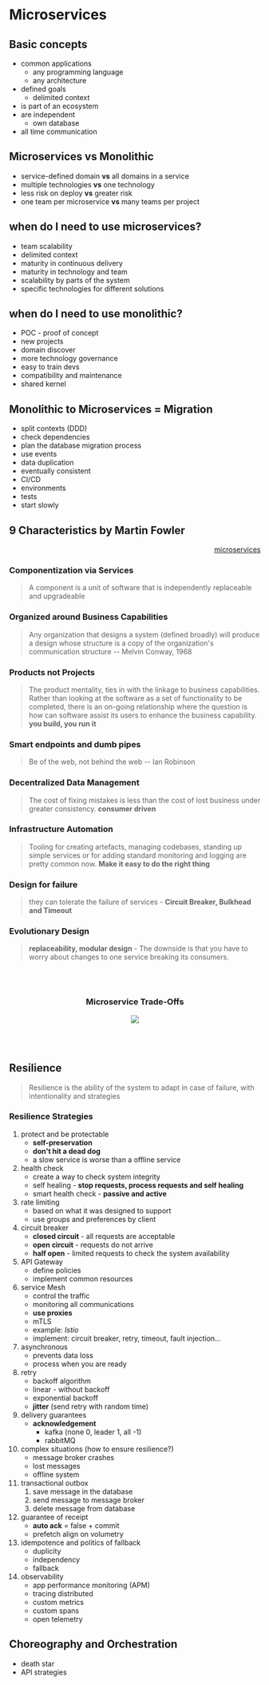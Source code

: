 # Microservices

## Basic concepts
- common applications
    - any programming language
    - any architecture
- defined goals
    - delimited context
- is part of an ecosystem
- are independent
    - own database 
- all time communication

## Microservices **vs** Monolithic
- service-defined domain **vs** all domains in a service
- multiple technologies **vs** one technology
- less risk on deploy **vs** greater risk
- one team per microservice **vs** many teams per project

## when do I need to use microservices?
- team scalability
- delimited context
- maturity in continuous delivery
- maturity in technology and team
- scalability by parts of the system
- specific technologies for different solutions

## when do I need to use monolithic?
- POC - proof of concept
- new projects
- domain discover
- more technology governance
- easy to train devs
- compatibility and maintenance
- shared kernel

## Monolithic to Microservices = Migration
- split contexts (DDD)
- check dependencies
- plan the database migration process
- use events
- data duplication
- eventually consistent
- CI/CD
- environments
- tests
- start slowly

## 9 Characteristics by **Martin Fowler**

<div align="right">

[microservices](https://martinfowler.com/articles/microservices.html)

</div>

### Componentization via Services
> A component is a unit of software that is independently replaceable and upgradeable
### Organized around Business Capabilities
> Any organization that designs a system (defined broadly) will produce a design whose structure is a copy of the organization's communication structure -- Melvin Conway, 1968
### Products not Projects
> The product mentality, ties in with the linkage to business capabilities. Rather than looking at the software as a set of functionality to be completed, there is an on-going relationship where the question is how can software assist its users to enhance the business capability.
> **you build, you run it**
### Smart endpoints and dumb pipes
> Be of the web, not behind the web -- Ian Robinson
### Decentralized Data Management
> The cost of fixing mistakes is less than the cost of lost business under greater consistency. 
> **consumer driven**
### Infrastructure Automation
>  Tooling for creating artefacts, managing codebases, standing up simple services or for adding standard monitoring and logging are pretty common now.
> **Make it easy to do the right thing**
### Design for failure
> they can tolerate the failure of services - 
> **Circuit Breaker, Bulkhead and Timeout**
### Evolutionary Design
> **replaceability, modular design** - 
>  The downside is that you have to worry about changes to one service breaking its consumers.

<br><br>

<div align="center">
<h3>Microservice Trade-Offs</h3>

<img src="https://martinfowler.com/articles/microservice-trade-offs/card.png" label="microservice-trade-offs" />

</div>

<br><br>

## Resilience
> Resilience is the ability of the system to adapt in case of failure, with intentionality and strategies

### Resilience Strategies
1. protect and be protectable
    - **self-preservation**
    - **don't hit a dead dog**
    - a slow service is worse than a offline service
2. health check
    - create a way to check system integrity
    - self healing - **stop requests, process requests and self healing**
    - smart health check - **passive and active**
3. rate limiting
    - based on what it was designed to support
    - use groups and preferences by client
4. circuit breaker
    - **closed circuit** - all requests are acceptable
    - **open circuit** - requests do not arrive 
    - **half open** - limited requests to check the system availability
5. API Gateway
    - define policies
    - implement common resources
6. service Mesh
    - control the traffic
    - monitoring all communications
    - **use proxies**
    - mTLS
    - example: *Istio*
    - implement: circuit breaker, retry, timeout, fault injection...
7. asynchronous
    - prevents data loss
    - process when you are ready
8. retry
    - backoff algorithm
    - linear - without backoff
    - exponential backoff
    - **jitter** (send retry with random time)
9. delivery guarantees
    - **acknowledgement**
        - kafka (none 0, leader 1, all -1)
        - rabbitMQ
10. complex situations (how to ensure resilience?)
    - message broker crashes
    - lost messages
    - offline system
11. transactional outbox
    1. save message in the database
    2. send message to message broker
    3. delete message from database
12. guarantee of receipt
    - **auto ack** = false + commit
    - prefetch align on volumetry
13. idempotence and politics of fallback
    - duplicity
    - independency
    - fallback
14. observability
    - app performance monitoring (APM)
    - tracing distributed
    - custom metrics
    - custom spans
    - open telemetry

## Choreography and Orchestration

- death star
- API strategies